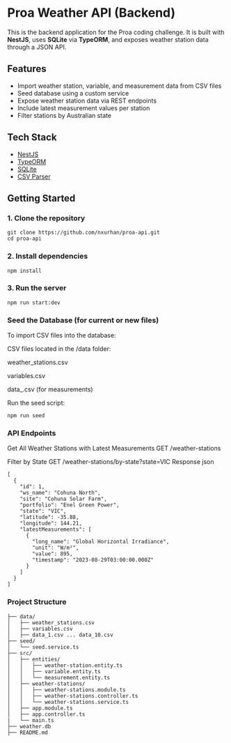 # Proa Weather API (Backend)

This is the backend application for the Proa coding challenge. It is built with **NestJS**, uses **SQLite** via **TypeORM**, and exposes weather station data through a JSON API.

## Features

- Import weather station, variable, and measurement data from CSV files
- Seed database using a custom service
- Expose weather station data via REST endpoints
- Include latest measurement values per station
- Filter stations by Australian state

## Tech Stack

- [NestJS](https://nestjs.com/)
- [TypeORM](https://typeorm.io/)
- [SQLite](https://www.sqlite.org/index.html)
- [CSV Parser](https://www.npmjs.com/package/csv-parser)

## Getting Started

### 1. Clone the repository

```
git clone https://github.com/nxurhan/proa-api.git
cd proa-api
```

### 2. Install dependencies
```
npm install
```

### 3. Run the server
```
npm run start:dev
```

###  Seed the Database (for current or new files)
To import CSV files into the database:

CSV files located in the /data folder:

weather_stations.csv

variables.csv

data_<id>.csv (for measurements)

Run the seed script:
```
npm run seed
```

### API Endpoints
Get All Weather Stations with Latest Measurements
GET /weather-stations

Filter by State
GET /weather-stations/by-state?state=VIC
Response json
~~~
[
  {
    "id": 1,
    "ws_name": "Cohuna North",
    "site": "Cohuna Solar Farm",
    "portfolio": "Enel Green Power",
    "state": "VIC",
    "latitude": -35.88,
    "longitude": 144.21,
    "latestMeasurements": [
      {
        "long_name": "Global Horizontal Irradiance",
        "unit": "W/m²",
        "value": 895,
        "timestamp": "2023-08-29T03:00:00.000Z"
      }
    ]
  }
]
~~~

### Project Structure
~~~
├── data/
│   ├── weather_stations.csv
│   ├── variables.csv
│   ├── data_1.csv ... data_10.csv
├── seed/
│   └── seed.service.ts
├── src/
│   ├── entities/
│   │   ├── weather-station.entity.ts
│   │   ├── variable.entity.ts
│   │   └── measurement.entity.ts
│   ├── weather-stations/
│   │   ├── weather-stations.module.ts
│   │   ├── weather-stations.controller.ts
│   │   └── weather-stations.service.ts
│   ├── app.module.ts
│   ├── app.controller.ts
|   └── main.ts
├── weather.db
├── README.md
~~~
